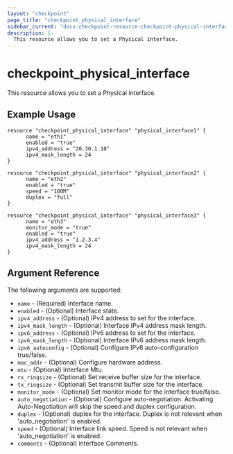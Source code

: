 ```yaml
---
layout: "checkpoint"
page_title: "checkpoint_physical_interface"
sidebar_current: "docs-checkpoint-resource-checkpoint-physical-interface"
description: |-
  This resource allows you to set a Physical interface.
---
```


# checkpoint_physical_interface

This resource allows you to set a Physical interface.

## Example Usage


```hcl
resource "checkpoint_physical_interface" "physical_interface1" {
      name = "eth1"
      enabled = "true"
      ipv4_address = "20.30.1.10"
      ipv4_mask_length = 24
}

resource "checkpoint_physical_interface" "physical_interface2" {
      name = "eth2"
      enabled = "true"
      speed = "100M"
      duplex = "full"
}

resource "checkpoint_physical_interface" "physical_interface3" {
      name = "eth3"
      monitor_mode = "true"
      enabled = "true"
      ipv4_address = "1.2.3.4"
      ipv4_mask_length = 24
}
```

## Argument Reference

The following arguments are supported:

* `name` - (Required) Interface name.
* `enabled` - (Optional) Interface state.
* `ipv4_address` - (Optional) IPv4 address to set for the interface.
* `ipv4_mask_length` - (Optional) Interface IPv4 address mask length.
* `ipv6_address` - (Optional) IPv6 address to set for the interface.
* `ipv6_mask_length` - (Optional) Interface IPv6 address mask length.
* `ipv6_autoconfig` - (Optional) Configure IPv6 auto-configuration true/false.
* `mac_addr` - (Optional) Configure hardware address.
* `mtu` - (Optional) Interface Mtu.
* `rx_ringsize` - (Optional) Set receive buffer size for the interface.
* `tx_ringsize` - (Optional) Set transmit buffer size for the interface.
* `monitor_mode` - (Optional) Set monitor mode for the interface true/false.
* `auto_negotiation` - (Optional) Configure auto-negotiation. Activating Auto-Negotiation will skip the speed and duplex configuration.
* `duplex` - (Optional) duplex for the interface. Duplex is not relevant when 'auto_negotiation' is enabled.
* `speed` - (Optional) Interface link speed. Speed is not relevant when 'auto_negotiation' is enabled.
* `comments` - (Optional) interface Comments.













